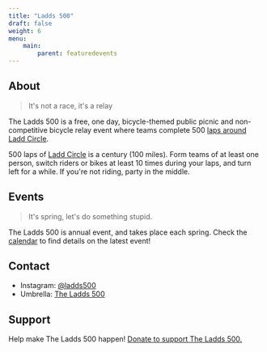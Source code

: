```yaml
---
title: "Ladds 500"
draft: false
weight: 6
menu:
    main:
        parent: featuredevents
---
```


## About

> It's not a race, it's a relay

The Ladds 500 is a free, one day, bicycle-themed public picnic and non-competitive bicycle relay event where teams complete 500 [laps around Ladd Circle](https://ridewithgps.com/routes/12292312).

500 laps of [Ladd Circle](https://www.portland.gov/parks/ladd-circle-park-and-rose-gardens) is a century (100 miles). Form teams of at least one person, switch riders or bikes at least 10 times during your laps, and turn left for a while. If you're not riding, party in the middle. 

## Events

> It's spring, let's do something stupid.

The Ladds 500 is annual event, and takes place each spring. Check the [calendar](/calendar/) to find details on the latest event!

## Contact

* Instagram: [@ladds500](https://www.instagram.com/ladds500/)
* Umbrella: [The Ladds 500](https://www.umbrellapdx.org/projects)

## Support

Help make The Ladds 500 happen! [Donate to support The Ladds 500.](https://www.paypal.com/donate/?cmd=_s-xclick&hosted_button_id=JB8YUKRB2KPV4)

